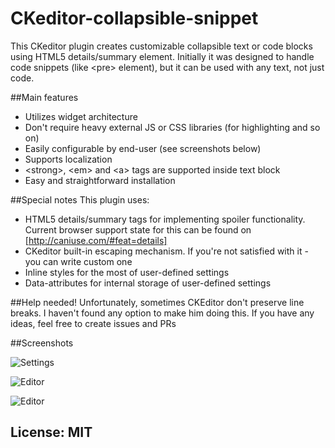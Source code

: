 # CKeditor-collapsible-snippet
This CKeditor plugin creates customizable collapsible text or code blocks using HTML5 details/summary element. Initially it was designed to handle code snippets (like &lt;pre&gt; element), but it can be used with any text, not just code.

##Main features
* Utilizes widget architecture
* Don't require heavy external JS or CSS libraries (for highlighting and so on)
* Easily configurable by end-user (see screenshots below)
* Supports localization
* &lt;strong&gt;, &lt;em&gt; and &lt;a&gt; tags are supported inside text block
* Easy and straightforward installation

##Special notes
This plugin uses:
* HTML5 details/summary tags for implementing spoiler functionality. Current browser support state for this can be found on [http://caniuse.com/#feat=details]
* CKeditor built-in escaping mechanism. If you're not satisfied with it - you can write custom one
* Inline styles for the most of user-defined settings
* Data-attributes for internal storage of user-defined settings

##Help needed!
Unfortunately, sometimes CKEditor don't preserve line breaks. I haven't found any option to make him doing this. If you have any ideas, feel free to create issues and PRs

##Screenshots

![Settings](http://smartcore.ru/images/screenshot-1.png)

![Editor](http://smartcore.ru/images/screenshot-2.png)

![Editor](http://smartcore.ru/images/screenshot-3.png)

## License: MIT
